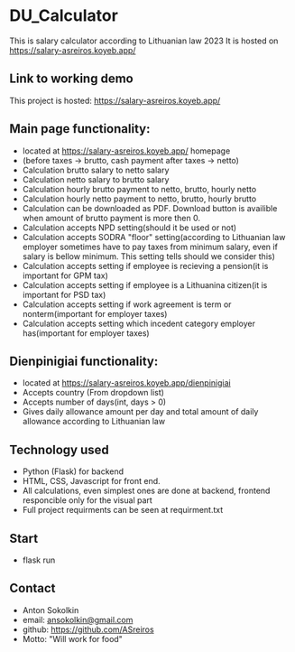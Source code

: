 # DU_Calculator
This is salary calculator according to Lithuanian law 2023
It is hosted on https://salary-asreiros.koyeb.app/

## Link to working demo
This project is hosted: https://salary-asreiros.koyeb.app/

## Main page functionality:
* located at https://salary-asreiros.koyeb.app/ homepage
* (before taxes -> brutto, cash payment after taxes -> netto)
* Calculation brutto salary to netto salary
* Calculation netto salary to brutto salary
* Calculation hourly brutto payment to netto, brutto, hourly netto
* Calculation hourly netto payment to netto, brutto, hourly brutto
* Calculation can be downloaded as PDF. Download button is availible when amount of brutto payment is more then 0.
* Calculation accepts NPD setting(should it be used or not)
* Calculation accepts SODRA "floor" setting(according to Lithuanian law employer sometimes have to pay taxes from minimum salary, even if salary is bellow minimum. This setting tells should we consider this)
* Calculation accepts setting if employee is recieving a pension(it is important for GPM tax)
* Calculation accepts setting if employee is a Lithuanina citizen(it is important for PSD tax)
* Calculation accepts setting if work agreement is term or nonterm(important for employer taxes)
* Calculation accepts setting which incedent category employer has(important for employer taxes)

## Dienpinigiai functionality:
* located at https://salary-asreiros.koyeb.app/dienpinigiai
* Accepts country (From dropdown list)
* Accepts number of days(int, days > 0)
* Gives daily allowance amount per day and  total amount of daily allowance according to Lithuanian law

## Technology used
* Python (Flask) for backend
* HTML, CSS, Javascript for front end.
* All calculations, even simplest ones are done at backend, frontend responcible only for the visual part  
* Full project requirments can be seen at requirment.txt


## Start
* flask run

## Contact
* Anton Sokolkin 
* email: ansokolkin@gmail.com
* github: https://github.com/ASreiros
* Motto: "Will work for food"


